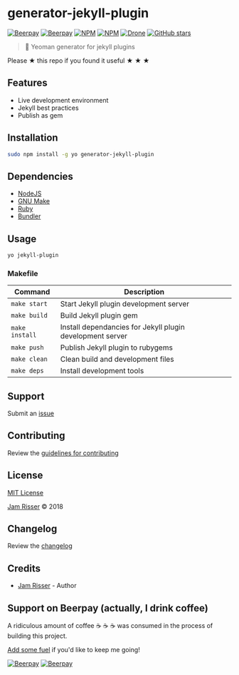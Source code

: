 # generator-jekyll-plugin

[![Beerpay](https://beerpay.io/jamrizzi/generator-jekyll-plugin/badge.svg?style=beer-square)](https://beerpay.io/jamrizzi/generator-jekyll-plugin)
[![Beerpay](https://beerpay.io/jamrizzi/generator-jekyll-plugin/make-wish.svg?style=flat-square)](https://beerpay.io/jamrizzi/generator-jekyll-plugin?focus=wish)
[![NPM](https://img.shields.io/npm/v/generator-jekyll-plugin.svg?style=flat-square)](https://www.npmjs.com/package/generator-jekyll-plugin)
[![NPM](https://img.shields.io/npm/dt/generator-jekyll-plugin.svg?style=flat-square)](https://www.npmjs.com/package/generator-jekyll-plugin)
[![Drone](https://ci.jamrizzi.com/api/badges/jamrizzi/generator-jekyll-plugin/status.svg)](https://ci.jamrizzi.com/jamrizzi/generator-jekyll-plugin)
[![GitHub stars](https://img.shields.io/github/stars/jamrizzi/generator-jekyll-plugin.svg?style=social&label=Stars)](https://github.com/jamrizzi/generator-jekyll-plugin)

> 💎 Yeoman generator for jekyll plugins

Please &#9733; this repo if you found it useful &#9733; &#9733; &#9733;


## Features

* Live development environment
* Jekyll best practices
* Publish as gem


## Installation

```sh
sudo npm install -g yo generator-jekyll-plugin
```


## Dependencies

* [NodeJS](https://nodejs.org)
* [GNU Make](https://www.gnu.org/software/make)
* [Ruby](https://www.ruby-lang.org)
* [Bundler](http://bundler.io)


## Usage

```sh
yo jekyll-plugin
```

### Makefile

| **Command**    | **Description**                                           |
| -----------    | --------------------------------------------------------- |
| `make start`   | Start Jekyll plugin development server                    |
| `make build`   | Build Jekyll plugin gem                                   |
| `make install` | Install dependancies for Jekyll plugin development server |
| `make push`    | Publish Jekyll plugin to rubygems                         |
| `make clean`   | Clean build and development files                         |
| `make deps`    | Install development tools                                 |


## Support

Submit an [issue](https://github.com/jamrizzi/generator-jekyll-plugin/issues/new)


## Contributing

Review the [guidelines for contributing](https://github.com/jamrizzi/generator-jekyll-plugin/blob/master/CONTRIBUTING.md)


## License

[MIT License](https://github.com/jamrizzi/generator-jekyll-plugin/blob/master/LICENSE)

[Jam Risser](https://jam.jamrizzi.com) &copy; 2018


## Changelog

Review the [changelog](https://github.com/jamrizzi/generator-jekyll-plugin/blob/master/CHANGELOG.md)


## Credits

* [Jam Risser](https://jam.jamrizzi.com) - Author


## Support on Beerpay (actually, I drink coffee)

A ridiculous amount of coffee :coffee: :coffee: :coffee: was consumed in the process of building this project.

[Add some fuel](https://beerpay.io/jamrizzi/generator-jekyll-plugin) if you'd like to keep me going!

[![Beerpay](https://beerpay.io/jamrizzi/generator-jekyll-plugin/badge.svg?style=beer-square)](https://beerpay.io/jamrizzi/generator-jekyll-plugin)
[![Beerpay](https://beerpay.io/jamrizzi/generator-jekyll-plugin/make-wish.svg?style=flat-square)](https://beerpay.io/jamrizzi/generator-jekyll-plugin?focus=wish)
